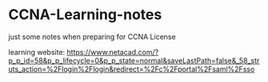 # CCNA-Learning-notes
just some notes when preparing for CCNA  License


learning website:
https://www.netacad.com/?p_p_id=58&p_p_lifecycle=0&p_p_state=normal&saveLastPath=false&_58_struts_action=%2Flogin%2Flogin&redirect=%2Fc%2Fportal%2Fsaml%2Fsso
